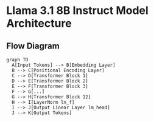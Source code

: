 # Llama 3.1 8B Instruct Model Architecture

## Flow Diagram

```mermaid
graph TD
  A[Input Tokens] --> B[Embedding Layer]
  B --> C[Positional Encoding Layer]
  C --> D[Transformer Block 1]
  D --> E[Transformer Block 2]
  E --> F[Transformer Block 3]
  F --> G[...]
  G --> H[Transformer Block 12]
  H --> I[LayerNorm ln_f]
  I --> J[Output Linear Layer lm_head]
  J --> K[Output Tokens]